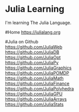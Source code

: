 # Julia Learning
I'm learning The Julia Language.

#Home
https://julialang.org

#Julia on Github<br>
https://github.com/JuliaWeb<br>
https://github.com/JuliaDB<br>
https://github.com/JuliaOpt<br>
https://github.com/JuliaPy<br>
https://github.com/JuliaGraphics<br>
https://github.com/JuliaPOMDP<br>
https://github.com/JuliaMath<br>
https://github.com/JuliaFinance<br>
https://github.com/JuliaPolyhedra<br>
https://github.com/JuliaGPU<br>
https://github.com/JuliaArrays<br>
https://github.com/JuliaStats<br>
